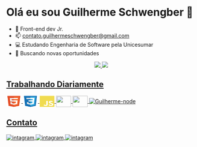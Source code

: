 <h1 align="left">Olá eu sou Guilherme Schwengber 👋</h1>


- 🌱 Front-end dev Jr.
- 📫 contato.guilhermeschwengber@gmail.com
- 💻 Estudando Engenharia de Software pela Unicesumar
- 🔭 Buscando novas oportunidades

<div align="center">
  <a href="https://github.com/GuilhermeSchwengber20">
  <img height="180em" src="https://github-readme-stats.vercel.app/api?username=GuilhermeSchwengber20&show_icons=true&theme=dark&include_all_commits=true&count_private=true"/>
  <img height="180em" src="https://github-readme-stats.vercel.app/api/top-langs/?username=GuilhermeSchwengber20&layout=compact&langs_count=7&theme=dark"/>
</div>
<div align="left">
  <h2 align="left">Trabalhando Diariamente</h2>
  <img align="center" alt="Guilherme-HTML" height="30" width="40" src="https://raw.githubusercontent.com/devicons/devicon/master/icons/html5/html5-original.svg">
  <img align="center" alt="Guilherme-CSS" height="30" width="40" src="https://raw.githubusercontent.com/devicons/devicon/master/icons/css3/css3-original.svg">
  <img align="center" alt="Guilherme-Js" height="30" width="40" src="https://raw.githubusercontent.com/devicons/devicon/master/icons/javascript/javascript-plain.svg">
  <img align="center" alt "Guilherme-VUEJS" height="30" width="40" src="https://cdn.jsdelivr.net/gh/devicons/devicon/icons/vuejs/vuejs-original-wordmark.svg" />
  <img align="center" alt "Guilherme-VUETIFY" height="30" width="40" src="https://cdn.jsdelivr.net/gh/devicons/devicon/icons/nuxtjs/nuxtjs-original.svg" />
  <img align="center" alt="Guilherme-node" height="30" width="40"src="https://cdn.jsdelivr.net/gh/devicons/devicon/icons/nodejs/nodejs-original.svg" />
</div>
  
<div align="left"> 
  <h2 align="left">Contato</h2>
  <img align="center" alt="intagram" height="40" width="120" src="https://img.shields.io/badge/Instagram-E4405F?style=for-the-badge&logo=instagram&logoColor=white" />
  <img align="center" alt="intagram" height="40" width="120" src="https://img.shields.io/badge/Linkedin-E4405F?style=for-the-badge&logo=linkedin&logoColor=white" />
  <img align="center" alt="intagram" height="40" width="120" src="https://img.shields.io/badge/Gmail-F0000?style=for-the-badge&logo=gmail&logoColor=white" />
  
  
  	
</div>

